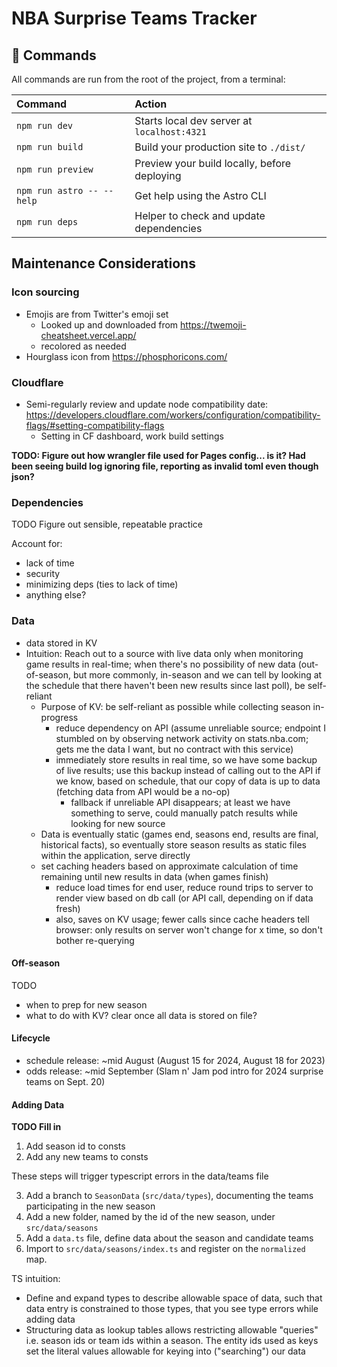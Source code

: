 # NBA Surprise Teams Tracker

## 🧞 Commands

All commands are run from the root of the project, from a terminal:

| Command                   | Action                                       |
| :------------------------ | :------------------------------------------- |
| `npm run dev`             | Starts local dev server at `localhost:4321`  |
| `npm run build`           | Build your production site to `./dist/`      |
| `npm run preview`         | Preview your build locally, before deploying |
| `npm run astro -- --help` | Get help using the Astro CLI                 |
| `npm run deps`            | Helper to check and update dependencies      |

## Maintenance Considerations

### Icon sourcing

- Emojis are from Twitter's emoji set
  - Looked up and downloaded from https://twemoji-cheatsheet.vercel.app/
  - recolored as needed
- Hourglass icon from https://phosphoricons.com/

### Cloudflare

- Semi-regularly review and update node compatibility date: https://developers.cloudflare.com/workers/configuration/compatibility-flags/#setting-compatibility-flags
  - Setting in CF dashboard, work build settings

**TODO: Figure out how wrangler file used for Pages config... is it? Had been seeing build log ignoring file, reporting as invalid toml even though json?**

### Dependencies

TODO Figure out sensible, repeatable practice

Account for:

- lack of time
- security
- minimizing deps (ties to lack of time)
- anything else?

### Data

- data stored in KV
- Intuition: Reach out to a source with live data only when monitoring game results in real-time; when there's no possibility of new
  data (out-of-season, but more commonly, in-season and we can tell by looking at the schedule that there haven't been
  new results since last poll), be self-reliant
  - Purpose of KV: be self-reliant as possible while collecting season in-progress
    - reduce dependency on API (assume unreliable source; endpoint I stumbled on by observing network activity on stats.nba.com;
      gets me the data I want, but no contract with this service)
    - immediately store results in real time, so we have some backup of live results; use this backup instead of calling out to the API
      if we know, based on schedule, that our copy of data is up to data (fetching data from API would be a no-op)
      - fallback if unreliable API disappears; at least we have something to serve, could manually patch results while looking for
        new source
  - Data is eventually static (games end, seasons end, results are final, historical facts), so eventually store season results
    as static files within the application, serve directly
  - set caching headers based on approximate calculation of time remaining until new results in data (when games finish)
    - reduce load times for end user, reduce round trips to server to render view based on db call (or API call, depending on if data fresh)
    - also, saves on KV usage; fewer calls since cache headers tell browser: only results on server won't change for x time, so don't
      bother re-querying

#### Off-season

TODO

- when to prep for new season
- what to do with KV? clear once all data is stored on file?

#### Lifecycle

- schedule release: ~mid August (August 15 for 2024, August 18 for 2023)
- odds release: ~mid September (Slam n' Jam pod intro for 2024 surprise teams on Sept. 20)

#### Adding Data

**TODO Fill in**

1. Add season id to consts
2. Add any new teams to consts

These steps will trigger typescript errors in the data/teams file

3. Add a branch to `SeasonData` (`src/data/types`), documenting the teams participating in the new season
4. Add a new folder, named by the id of the new season, under `src/data/seasons`
5. Add a `data.ts` file, define data about the season and candidate teams
6. Import to `src/data/seasons/index.ts` and register on the `normalized` map.

TS intuition:

- Define and expand types to describe allowable space of data, such that data entry is constrained to those
  types, that you see type errors while adding data
- Structuring data as lookup tables allows restricting allowable "queries" i.e. season ids or team ids within a season. The
  entity ids used as keys set the literal values allowable for keying into ("searching") our data

<!--

**TODO: Cleanup**

// type errors if data defined incorrectly (correct seasonId associations)
// error if I try to write / mutate any data (normalized or base)
// methods for getting data a.) flag error if given non-existent entity b.) return type is guaranteed given correctly typed input (no | undefined in return types)
// so callers don't have to confirm correct value given back

/// define atomic facts (seasons, team codes)
// then, fill in details about those facts w/ records
// records should be immutable
/// as const on innter data to expose literal types, then freeze

## UPDATING

- Review final season episode ref on over/under section of sources
- Review hardcoded limits on graphs; new data still fits?
- Review insights leaderboard; does slicing still work? Way to automate this? (e.g. if items past 10th
  are same number, collapse into single row listing their count)
- ADDING PISTONS FROM THIS YEAR WILL BREAK LAST ROW IN top 10 leaderboard table:
  teams that surprised by +6; 10th row will no longer be +6
  (MAKE A CHECKLIST FOR RETIRING SEASONS / MAKE CHARTS LESS FRAGILE)
- if changes to shape of data stored in KV, update cache key

-->
